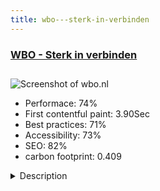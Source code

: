 ```yaml
---
title: wbo---sterk-in-verbinden
---
```


<div style="height: 3rem">
  <a href="https://www.wbo.nl"><h3>WBO - Sterk in verbinden</h3></a>
</div>
<img loading="lazy" src="/images/thumbs/wbo.nl.jpg" alt="Screenshot of wbo.nl" />
<ul>
  <li>Performace: 74%</li>
  <li>
    First contentful paint:
    3.90Sec
  </li>
  <li>Best practices: 71%</li>
  <li>Accessibility: 73%</li>
  <li>SEO: 82%</li>
  <li>carbon footprint: 0.409</li>
</ul>
<details>
  <summary>Description</summary>
  <p>WBO is a local organisation that provides services for the well-being of the people in the Dutch villages Best and Oirschot. The responsive website informs the visitors about the role of the organisation and it's significance for the local people and organisations. Visitors can read about their varied services, subscribe to activities and vacancies.The services WBO provides are very diverse and linked to each other. Since you can't link from one page to all pages we had to categorise the information. This way providing an easier way to access the information. 

The homepage has direct shortcuts to subject pages besides the normal menu. In addition we also added a search field for quick navigation.

The website is a custom build template. We also developed connectors to let the website communicate with the organization's software for activities and vacancies.</p>
</details>

